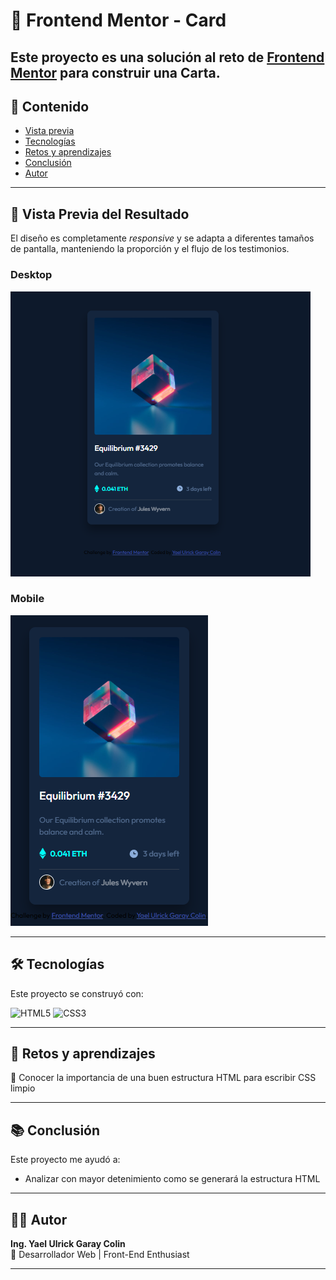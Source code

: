 # 📱 Frontend Mentor - Card

Este proyecto es una solución al reto de [Frontend Mentor](https://www.frontendmentor.io/challenges/nft-preview-card-component-SbdUL_w0U?tab=downloads) para construir una **Carta**.
---

## 📑 Contenido
- [Vista previa](#vista-previa)
- [Tecnologías](#tecnologías)
- [Retos y aprendizajes](#retos-y-aprendizajes)
- [Conclusión](#conclusión)
- [Autor](#autor)

---

## 🚀 Vista Previa del Resultado

El diseño es completamente *responsive* y se adapta a diferentes tamaños de pantalla, manteniendo la proporción y el flujo de los testimonios.

### Desktop
![Vista previa del proyecto en escritorio](images/Resultado.png)

### Mobile
![Vista previa del proyecto en móvil](images/Resultado-mobile.png)


---

## 🛠️ Tecnologías
Este proyecto se construyó con:

![HTML5](https://img.shields.io/badge/HTML5-E34F26?style=for-the-badge&logo=html5&logoColor=white)
![CSS3](https://img.shields.io/badge/CSS3-1572B6?style=for-the-badge&logo=css3&logoColor=white)

---

## 🚀 Retos y aprendizajes
🔹 Conocer la importancia de una buen estructura HTML para escribir CSS limpio



---

## 📚 Conclusión
Este proyecto me ayudó a:  
- Analizar con mayor detenimiento como se generará la estructura HTML

---

## 👨‍💻 Autor

**Ing. Yael Ulrick Garay Colin**  
💼 Desarrollador Web | Front-End Enthusiast  

---

